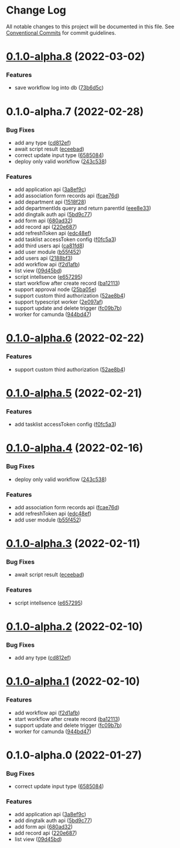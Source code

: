 # Change Log

All notable changes to this project will be documented in this file.
See [Conventional Commits](https://conventionalcommits.org) for commit guidelines.

# [0.1.0-alpha.8](https://github.com/li-yechao/freeform/compare/@freeform/server@0.1.0-alpha.7...@freeform/server@0.1.0-alpha.8) (2022-03-02)

### Features

- save workflow log into db ([73b6d5c](https://github.com/li-yechao/freeform/commit/73b6d5c4f1f7911e4504dc7c9385cff5f26fbb7b))

# 0.1.0-alpha.7 (2022-02-28)

### Bug Fixes

- add any type ([cd812ef](https://github.com/li-yechao/freeform/commit/cd812ef4bdc77bc42cd8b30af2fc045ac60d662c))
- await script result ([eceebad](https://github.com/li-yechao/freeform/commit/eceebad733ac2f6ecf7db960369e60366d56324d))
- correct update input type ([6585084](https://github.com/li-yechao/freeform/commit/6585084b99378b95b94d851545fde38a69548b90))
- deploy only valid workflow ([243c538](https://github.com/li-yechao/freeform/commit/243c5387d02e692e752f65540b0c488fe64153fb))

### Features

- add application api ([3a8ef9c](https://github.com/li-yechao/freeform/commit/3a8ef9c9722cd46c98305caad785e1c9f8254ef0))
- add association form records api ([fcae76d](https://github.com/li-yechao/freeform/commit/fcae76d0f8cb12e0c36e51a0f54b25ba502c061e))
- add department api ([1518f28](https://github.com/li-yechao/freeform/commit/1518f281cca24c1031fc6ac4a34dfb751cd72c80))
- add departmentIds query and return parentId ([eee8e33](https://github.com/li-yechao/freeform/commit/eee8e33e0b9c97a3029b55c30797e879733c98e8))
- add dingtalk auth api ([5bd9c77](https://github.com/li-yechao/freeform/commit/5bd9c776e3385e072c2f7ecff21afb60ad22f307))
- add form api ([680ad32](https://github.com/li-yechao/freeform/commit/680ad32b5a84be34af4d1f985a112d2619211692))
- add record api ([220e687](https://github.com/li-yechao/freeform/commit/220e68739130b263f561ff90a3e6c5f9d1a982af))
- add refreshToken api ([edc48ef](https://github.com/li-yechao/freeform/commit/edc48efff4ce0b38219ede0e7806645f78896cfb))
- add tasklist accessToken config ([f0fc5a3](https://github.com/li-yechao/freeform/commit/f0fc5a3f3cdabc6e4ace86ea5a6f716b905be3e2))
- add third users api ([ca81fd8](https://github.com/li-yechao/freeform/commit/ca81fd8c167b066b53a4519387fd36664b3f8b75))
- add user module ([b55f452](https://github.com/li-yechao/freeform/commit/b55f45215ef9cb5273676c0e203494d8936521a9))
- add users api ([2188bf3](https://github.com/li-yechao/freeform/commit/2188bf3a0e6dc7c12f704b582dfd13ef920ddc68))
- add workflow api ([f2d1afb](https://github.com/li-yechao/freeform/commit/f2d1afbe7332d9436c9f7c2a67a484946654e884))
- list view ([09d45bd](https://github.com/li-yechao/freeform/commit/09d45bd7fd849f9a7623130b9514bf4b71defe7f))
- script intellsence ([e657295](https://github.com/li-yechao/freeform/commit/e65729522d8d91b6f1c9f58b96e7ddb1a573316c))
- start workflow after create record ([ba12113](https://github.com/li-yechao/freeform/commit/ba121130db49aca3f606f616eb80360b2c4f2d40))
- support approval node ([25ba05e](https://github.com/li-yechao/freeform/commit/25ba05e127b70a32e98c77fdc1732dc1cd3321d3))
- support custom third authorization ([52ae8b4](https://github.com/li-yechao/freeform/commit/52ae8b4195d77753e1f785f9c942cdebc405ee63))
- support typescript worker ([2e097af](https://github.com/li-yechao/freeform/commit/2e097afb9cf42767b0943fa8bd4c3e6633e90188))
- support update and delete trigger ([fc09b7b](https://github.com/li-yechao/freeform/commit/fc09b7b02cf76138e4fe729d7e4c224b32aebccf))
- worker for camunda ([944bd47](https://github.com/li-yechao/freeform/commit/944bd478b9cfea5b2fd91f207d445bf0fbdd426d))

# [0.1.0-alpha.6](https://github.com/li-yechao/freeform/compare/@freeform/server@0.1.0-alpha.5...@freeform/server@0.1.0-alpha.6) (2022-02-22)

### Features

- support custom third authorization ([52ae8b4](https://github.com/li-yechao/freeform/commit/52ae8b4195d77753e1f785f9c942cdebc405ee63))

# [0.1.0-alpha.5](https://github.com/li-yechao/freeform/compare/@freeform/server@0.1.0-alpha.4...@freeform/server@0.1.0-alpha.5) (2022-02-21)

### Features

- add tasklist accessToken config ([f0fc5a3](https://github.com/li-yechao/freeform/commit/f0fc5a3f3cdabc6e4ace86ea5a6f716b905be3e2))

# [0.1.0-alpha.4](https://github.com/li-yechao/freeform/compare/@freeform/server@0.1.0-alpha.3...@freeform/server@0.1.0-alpha.4) (2022-02-16)

### Bug Fixes

- deploy only valid workflow ([243c538](https://github.com/li-yechao/freeform/commit/243c5387d02e692e752f65540b0c488fe64153fb))

### Features

- add association form records api ([fcae76d](https://github.com/li-yechao/freeform/commit/fcae76d0f8cb12e0c36e51a0f54b25ba502c061e))
- add refreshToken api ([edc48ef](https://github.com/li-yechao/freeform/commit/edc48efff4ce0b38219ede0e7806645f78896cfb))
- add user module ([b55f452](https://github.com/li-yechao/freeform/commit/b55f45215ef9cb5273676c0e203494d8936521a9))

# [0.1.0-alpha.3](https://github.com/li-yechao/freeform/compare/@freeform/server@0.1.0-alpha.2...@freeform/server@0.1.0-alpha.3) (2022-02-11)

### Bug Fixes

- await script result ([eceebad](https://github.com/li-yechao/freeform/commit/eceebad733ac2f6ecf7db960369e60366d56324d))

### Features

- script intellsence ([e657295](https://github.com/li-yechao/freeform/commit/e65729522d8d91b6f1c9f58b96e7ddb1a573316c))

# [0.1.0-alpha.2](https://github.com/li-yechao/freeform/compare/@freeform/server@0.1.0-alpha.1...@freeform/server@0.1.0-alpha.2) (2022-02-10)

### Bug Fixes

- add any type ([cd812ef](https://github.com/li-yechao/freeform/commit/cd812ef4bdc77bc42cd8b30af2fc045ac60d662c))

# [0.1.0-alpha.1](https://github.com/li-yechao/freeform/compare/@freeform/server@0.1.0-alpha.0...@freeform/server@0.1.0-alpha.1) (2022-02-10)

### Features

- add workflow api ([f2d1afb](https://github.com/li-yechao/freeform/commit/f2d1afbe7332d9436c9f7c2a67a484946654e884))
- start workflow after create record ([ba12113](https://github.com/li-yechao/freeform/commit/ba121130db49aca3f606f616eb80360b2c4f2d40))
- support update and delete trigger ([fc09b7b](https://github.com/li-yechao/freeform/commit/fc09b7b02cf76138e4fe729d7e4c224b32aebccf))
- worker for camunda ([944bd47](https://github.com/li-yechao/freeform/commit/944bd478b9cfea5b2fd91f207d445bf0fbdd426d))

# 0.1.0-alpha.0 (2022-01-27)

### Bug Fixes

- correct update input type ([6585084](https://github.com/li-yechao/freeform/commit/6585084b99378b95b94d851545fde38a69548b90))

### Features

- add application api ([3a8ef9c](https://github.com/li-yechao/freeform/commit/3a8ef9c9722cd46c98305caad785e1c9f8254ef0))
- add dingtalk auth api ([5bd9c77](https://github.com/li-yechao/freeform/commit/5bd9c776e3385e072c2f7ecff21afb60ad22f307))
- add form api ([680ad32](https://github.com/li-yechao/freeform/commit/680ad32b5a84be34af4d1f985a112d2619211692))
- add record api ([220e687](https://github.com/li-yechao/freeform/commit/220e68739130b263f561ff90a3e6c5f9d1a982af))
- list view ([09d45bd](https://github.com/li-yechao/freeform/commit/09d45bd7fd849f9a7623130b9514bf4b71defe7f))
